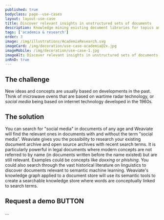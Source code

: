 ```yaml
---
published: true
bodyclass: page--use-cases
layout: layout-use-case
title: Discover relevant insights in unstructured sets of documents
description: Knowledge mining existing document libraries for topics and concepts without needing specific search terms in documents
tags: ['academia & research']
order: 3
image: /img/illustrations/AcademiaResearch.svg
imageCard: /img/decoration/use-case-academia@2x.jpg
imageMobile: /img/decoration/use-case-1.jpg
imageAlt: Discover relevant insights in unstructured sets of documents
inRnD: true
---
```


## The challenge

New ideas and concepts are usually based on developments in the past. Think of microwave ovens that are based on wartime radar technology, or _social media_ being based on internet technology developed in the 1960s.

## The solution

You can search for "social media" in documents of any age and Weaviate will find the relevant ones in documents with and without the term "social media". Weaviate gives you the possibility to research your existing document archive and open source archives with recent search terms.
It is particularly powerful in legal documents where modern concepts are not referred to by name (in documents written before the name existed) but are still relevant. Examples could be concepts like _doxxing_ or _phishing_. You could also search through the vast historical literature on linguistics to discover documents relevant to semantic machine learning.
Weaviate's knowledge graph applied to a document store will use its semantic tools to create a searchable knowledge store where words are conceptually linked to search terms.

## Request a demo BUTTON

...
